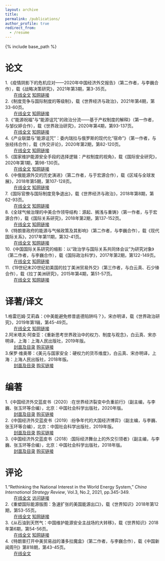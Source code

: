 ```yaml
---
layout: archive
title: 
permalink: /publications/
author_profile: true
redirect_from:
  - /resume
---
```


{% include base_path %}

# 论文

1.《疫情阴影下的危机应对——2020年中国经济外交报告》（第二作者，与李巍合作），载《战略决策研究》，2021年第3期，第3-35页。<br>
   &emsp;&emsp;[在线全文](http://sym915.github.io/files/paper11.pdf)  [知网链接](https://kns.cnki.net/kcms/detail/detail.aspx?dbcode=CJFD&dbname=CJFDLAST2021&filename=ZLJC202103001&uniplatform=NZKPT&v=lixjEIarD0ZkM9CGVZpY2sdf2uUxiG1TX9HtTfLuSyU3u-k6m0S8bd8C78_aQT8X)<br>
2.《制度竞争与国际制度的等级制》，载《世界经济与政治》，2021年第4期，第33-60页。<br>
   &emsp;&emsp;[在线全文](http://sym915.github.io/files/paper10.pdf)  [知网链接](https://kns.cnki.net/kcms/detail/detail.aspx?dbcode=CJFD&dbname=CJFDLAST2021&filename=SJJZ202104003&uniplatform=NZKPT&v=0oEg8l_tJp9Af2rIWZF6G07qa0ewnlYHyvdmljqQ2mgMq1wp-V7w3beDwxVGdyEo)<br>
3.《“能源祝福”与“能源诅咒”的政治分流——基于产权制度的解释》（第一作者，与邹仪婷合作），载《世界政治研究》，2020年第4期，第93-137页。<br>
   &emsp;&emsp;[在线全文](http://sym915.github.io/files/paper9.pdf)  [知网链接](https://kns.cnki.net/kcms/detail/detail.aspx?dbcode=CCJD&dbname=CCJDLAST2&filename=WPJK202004005&uniplatform=NZKPT&v=hKx2YeJDmBeQ1oWyCnFKBcNqtJ1rpwMeCN8xmnhmBqLFcRy9r0cwowot3-m6nSOW)<br>
4.《产业联盟与“能源诅咒”：委内瑞拉与俄罗斯的现代化“宿命”》（第一作者，与张经纬合作），载《外交评论》，2020年第2期，第82-120页。<br>
   &emsp;&emsp;[在线全文](http://sym915.github.io/files/paper8.pdf)  [知网链接](https://kns.cnki.net/kcms/detail/detail.aspx?dbcode=CJFD&dbname=CJFDLAST2020&filename=WJXY202002004&uniplatform=NZKPT&v=lEp75hyY-l3VwamVTPGI3PPfmiUUQCnjBEKdne8UyahQVYqM-wU_cTrIILSJEmOa)<br>
5.《国家维护能源安全手段的选择逻辑：产权制度的视角》，载《国际安全研究》，2020年第1期，第98-130页。<br>
   &emsp;&emsp;[在线全文](http://sym915.github.io/files/paper7.pdf)  [知网链接](https://kns.cnki.net/kcms/detail/detail.aspx?dbcode=CJFD&dbname=CJFDLAST2020&filename=GGXB202001006&uniplatform=NZKPT&v=42OCBm1b1oTjSzlKcZcCcEL-zNRq3N_F-tDTKwzoCDMKZQ75eQ2PkH0Lxv0yLLgW)<br>
6.《中俄能源外交的历史演进》（第二作者，与于宏源合作），载《区域与全球发展》，2018年第5期，第107-128页。<br>
   &emsp;&emsp;[在线全文](http://sym915.github.io/files/paper6.pdf)  [知网链接](https://kns.cnki.net/kcms/detail/detail.aspx?dbcode=CJFD&dbname=CJFDLAST2019&filename=QYQQ201805008&uniplatform=NZKPT&v=JJxiKpVmhCLYn6KQDx_tfMkh2tgDxdiV8OQiRG4kOxUALlt1WcX4Wb3dzBd4bkT2)<br>
7.《国际官僚与国际制度竞争退出》，载《世界经济与政治》，2018年第8期，第62-93页。<br>
   &emsp;&emsp;[在线全文](http://sym915.github.io/files/paper5.pdf)  [知网链接](https://kns.cnki.net/kcms/detail/detail.aspx?dbcode=CJFD&dbname=CJFDLAST2018&filename=SJJZ201808004&uniplatform=NZKPT&v=86dHLgCDysGa7GNZLcOKp0_-wMgQm8db8HnlTkWvzxeL-EYqTXtegHd7-d9SZUX0)<br>
8.《全球气候治理的中美合作领导结构：源起、搁浅与重铸》（第一作者，与于宏源合作），载《国际关系研究》，2018年第2期，第137-152页。<br>
   &emsp;&emsp;[在线全文](http://sym915.github.io/files/paper4.pdf)  [知网链接](https://kns.cnki.net/kcms/detail/detail.aspx?dbcode=CJFD&dbname=CJFDLAST2018&filename=GGXY201802008&uniplatform=NZKPT&v=SG4tfQKNbmi5D9O6qeDwgB3ON_pIB9khZIDqi6k5ss9yEd0JJJHPgRw_7ZBshB1p)<br>
9.《特朗普政府的能源与气候政策及其影响》（第二作者，与李巍合作），载《现代国际关系》，2017年第11期，第32-41页。<br>
   &emsp;&emsp;[在线全文](http://sym915.github.io/files/paper3.pdf)  [知网链接](https://kns.cnki.net/kcms/detail/detail.aspx?dbcode=CJFD&dbname=CJFDLAST2018&filename=XDGG201711004&uniplatform=NZKPT&v=LB1FK7MByrBKfj-xHG2R_jKl0YZTVEXLoEBzL3Yw8CrDHoTuwQUC-yfJRMJszwv6)<br>
10.《中国国际关系研究的缩影：以“政治学与国际关系共同体会议”为研究对象》（第二作者，与李巍合作），载《国际政治科学》，2017年第2期，第122-149页。<br>
   &emsp;&emsp;[在线全文](http://sym915.github.io/files/paper2.pdf)  [知网链接](https://kns.cnki.net/kcms/detail/detail.aspx?dbcode=CJFD&dbname=CJFDLAST2017&filename=GJZK201702006&uniplatform=NZKPT&v=gzimj6hfKeGEAmqET1oiPLiGXmofIjg5LH6vctRRqyU8sGhB_QhNhV7diWUbE8rh)<br>
11.《19世纪末20世纪初美国的拉丁美洲贸易外交》（第三作者，与白云真、石少锋合作），载《拉丁美洲研究》，2015年第4期，第51-57页。<br>
   &emsp;&emsp;[在线全文](http://sym915.github.io/files/paper1.pdf)  [知网链接](https://kns.cnki.net/kcms/detail/detail.aspx?dbcode=CJFD&dbname=CJFDLAST2015&filename=LDMZ201504009&uniplatform=NZKPT&v=XWrDupyH212lih79re67IBlv2dBYGsXcRYpOz5mSfihvsoLndImqDm9yXPwq7UoN) <br>

# 译著/译文

1.格雷厄姆·艾莉森：《中美能避免修昔底德陷阱吗？》，宋亦明译，载《世界政治研究》，2019年第1辑，第45-49页。<br>
   &emsp;&emsp;[在线全文](http://sym915.github.io/files/translation3.pdf) [知网链接](https://kns.cnki.net/kcms/detail/detail.aspx?dbcode=CCJD&dbname=CCJDLAST2&filename=WPJK201901001&uniplatform=NZKPT&v=GyFba9dhAARG5jX-vLbnHvTrtU_5oHSOdjzg4vFNWuX3wqdxafkDj4f0TC_C79Ez) <br>
2.阿米塔夫·阿查亚：《重新思考世界政治中的权力、制度与观念》，白云真、宋亦明译，上海：上海人民出版社，2019年版。<br>
   &emsp;&emsp;[封面及目录](http://sym915.github.io/files/translation2.pdf) [购买链接](http://product.dangdang.com/27901108.html) <br>
3.保罗·维奥蒂：《美元与国家安全：硬权力的货币维度》，白云真、宋亦明译，上海：上海人民出版社，2018年版。<br>
   &emsp;&emsp;[封面及目录](http://sym915.github.io/files/translation1.pdf) [购买链接](http://product.dangdang.com/25287944.html) <br>

# 编著

1.《中国经济外交蓝皮书（2020）:在世界经济裂变中负重前行》（副主编，与李巍、张玉环等合编），北京：中国社会科学出版社，2020年版。<br>
   &emsp;&emsp;[封面及目录](http://sym915.github.io/files/editbook3.pdf) [购买链接](http://product.dangdang.com/29149993.html) <br>
2.《中国经济外交蓝皮书（2019）:纷争年代的大国经济博弈》（副主编，与李巍、张玉环等合编），北京：中国社会科学出版社，2019年版。<br>
   &emsp;&emsp;[封面及目录](http://sym915.github.io/files/editbook2.pdf) [购买链接](http://product.dangdang.com/27919529.html) <br>
3.《中国经济外交蓝皮书（2018）:国际经济舞台上的外交引领者》（副主编，与李巍、张玉环等合编），北京：中国社会科学出版社，2018年版。<br>
   &emsp;&emsp;[封面及目录](http://sym915.github.io/files/editbook1.pdf) [购买链接](http://product.dangdang.com/25261428.html) <br>

# 评论

1.“Rethinking the National Interest in the World Energy System,” *China International Strategy Review*, Vol.3, No.2, 2021, pp.345-349.<br>
   &emsp;&emsp;[在线全文](http://sym915.github.io/files/review4.pdf) [访问链接](https://link.springer.com/article/10.1007/s42533-021-00084-w) <br>
2.《重塑国际能源版图：急速扩张的美国能源出口》，载《世界知识》2018年第12期，第53-55页。<br>
   &emsp;&emsp;[在线全文](http://sym915.github.io/files/review3.pdf) [知网链接](https://kns.cnki.net/kcms/detail/detail.aspx?dbcode=CJFD&dbname=CJFDLAST2018&filename=SJZS201812031&uniplatform=NZKPT&v=V5T0XXQqg-RIQat36W2DrzT36HCK4GsvfDccrWNXKOlYIb3IOZcDPnBwq8lHrWjk) <br>
3.《从石油到天然气：中国维护能源安全主战场的大转移》，载《世界知识》2018年第6期，第54-56页。<br>
   &emsp;&emsp;[在线全文](http://sym915.github.io/files/review2.pdf) [知网链接](https://kns.cnki.net/kcms/detail/detail.aspx?dbcode=CJFD&dbname=CJFDLAST2018&filename=SJZS201806019&uniplatform=NZKPT&v=V5T0XXQqg-St6yDMUBzQWFQhePtHj6mN4RrKlT96x51Owwbf0yY6YR9w8AyqLCLS) <br>
4.《特朗普打开中美贸易战的潘多拉魔盒》（第二作者，与李巍合作），载《中国新闻周刊》第818期，第43-45页。<br>
   &emsp;&emsp;[在线全文](http://www.zgxwzk.chinanews.com.cn/2/2017-08-28/463.shtml)

